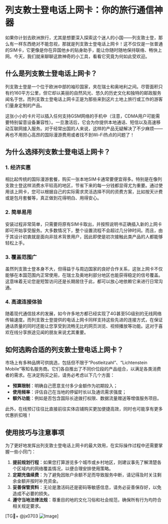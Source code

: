 # 列支敦士登电话上网卡：你的旅行通信神器

如果你计划去欧洲旅行，尤其是想要深入探索这个迷人的小国——列支敦士登，那么有一样东西绝对不能忽视，那就是列支敦士登电话上网卡！这不仅仅是一张普通的SIM卡，它更像是你在异国他乡的贴身助手，能让你随时随地保持联络、畅快上网。今天，我们就来聊聊这款神奇的小工具，看看它究竟为何如此受欢迎。

## 什么是列支敦士登电话上网卡？

列支敦士登是一个位于欧洲中部的袖珍国家，夹在瑞士和奥地利之间。尽管面积只有约160平方公里，但它却以美丽的自然风光、悠久的历史文化和独特的邮政服务闻名于世。而列支敦士登电话上网卡正是为那些来到这片土地上旅行或工作的游客们量身定制的产品。

这张小小的卡片可以插入任何支持GSM网络的手机中（注意，CDMA用户可能需要特别留意设备兼容性）。一旦激活后，它会为你提供本地通话、短信以及高速移动互联网接入服务。对于经常出国的人来说，这样的产品无疑解决了不少麻烦——再也不用担心高昂的国际漫游费用或者找不到Wi-Fi热点的问题了！

## 为什么选择列支敦士登电话上网卡？

### 1. 经济实惠
相比起传统的国际漫游套餐，购买一张本地SIM卡通常要便宜得多。特别是在像列支敦士登这样消费水平较高的地区，节省下来的每一分钱都显得尤为重要。通过使用该上网卡，您可以根据自己的实际需求灵活选择不同的资费方案，比如按天计费或是包月套餐等，真正做到花得明白、用得安心。

### 2. 简单易用
安装过程非常简单，只需要将原有SIM卡取出，并按照说明书正确插入新的上网卡即可开始享受服务。大多数情况下，整个设置流程不会超过几分钟时间。而且，由于其设计初衷就是面向非技术背景用户，因此即使是初次接触此类产品的人都能够轻松上手。

### 3. 覆盖范围广
虽然列支敦士登本身不大，但得益于与周边国家的良好合作关系，这张上网卡不仅能够在本国范围内正常使用，在瑞士及奥地利部分地区也能获得稳定的信号覆盖。这意味着无论您是短暂访问还是长期居住于此，都可以放心地依赖它来进行日常沟通。

### 4. 高速连接体验
随着现代通信技术的发展，如今许多地方都已经实现了4G甚至5G级别的无线网络传输速度。而列支敦士登提供的电话上网卡同样支持这些先进的连接方式，在保证通话质量的同时还能让您享受到流畅无比的网页浏览、视频播放等功能。这对于喜欢在线分享旅途见闻的朋友来说尤其重要。

## 如何选购合适的列支敦士登电话上网卡？

市场上有多种品牌可供挑选，包括但不限于“Postleitzahl”、“Lichtenstein Mobile”等知名服务商。它们各自推出了不同价位段的产品组合，以满足各类消费者的需求。在决定购买之前，请务必考虑以下几个方面：

- **预算限制**：明确自己愿意支付多少金额作为初期投入；
- **使用频率**：评估自己在当地的停留时长以及通讯需求强度；
- **额外功能**：例如是否包含国际长途拨打权限、数据流量赠送等增值服务项目。

此外，在线预订往往比直接前往实体店铺购买更加便捷高效，同时也可能享有更多优惠折扣哦！

## 使用技巧与注意事项

为了更好地发挥出列支敦士登电话上网卡的最大效用，在实际操作过程中还需要掌握一些小窍门：

1. **提前规划行程**：如果您打算游览多个城市或乡村地区，则建议事先了解清楚各个区域内的网络覆盖情况，以便合理安排使用策略。
2. **定期充值续费**：为了避免因账户余额不足而导致服务中断，请记得及时关注剩余金额并按时补充资金。
3. **妥善保管资料**：无论是激活码还是密码等敏感信息，请务必妥善保存好，以免造成不必要的损失。
4. **遵守当地法律法规**：尊重目的地的文化习俗和社会规范，确保所有行为均符合相关规定要求。

[TG💪+ @jx0703 ![Image](https://github.com/user-attachments/assets/dbca1d08-cadb-493c-b0ec-ad6f7a83f270)]